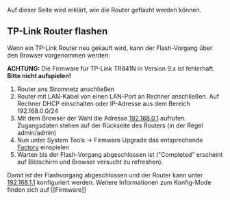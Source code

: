 Auf dieser Seite wird erklärt, wie die Router geflasht werden können.

## TP-Link Router flashen

Wenn ein TP-Link Router neu gekauft wird, kann der Flash-Vorgang über den Browser vorgenommen werden:

**ACHTUNG:** Die Firmware für TP-Link TR841N in Version 9.x ist fehlerhaft. **Bitte nicht aufspielen!**

1. Router ans Stromnetz anschließen
2. Router mit LAN-Kabel von einen LAN-Port an Rechner anschließen. Auf Rechner DHCP einschalten oder IP-Adresse aus dem Bereich 192.168.0.0/24
3. Mit dem Browser der Wahl die Adresse [192.168.0.1](http://192.168.0.1) aufrufen. Zugangsdaten stehen auf der Rückseite des Routers (in der Regel admin/admin)
4. Nun unter System Tools -> Firmware Upgrade das entsprechende [Factory](http://downloads.bremen.freifunk.net/firmware/testing/factory/) einspielen
5. Warten bis der Flash-Vorgang abgeschlossen ist ("Completed" erscheint auf Bildschirm und Browser versucht zu refreshen).

Damit ist der Flashvorgang abgeschlossen und der Router kann unter [192.168.1.1](http://192.168.1.1) konfiguriert werden. Weitere Informationen zum Konfig-Mode finden sich auf [[Firmware]] 

